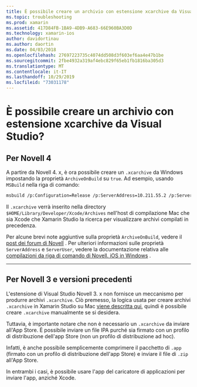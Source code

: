 ```yaml
---
title: È possibile creare un archivio con estensione xcarchive da Visual Studio?
ms.topic: troubleshooting
ms.prod: xamarin
ms.assetid: 417D84FB-1BA9-4DB9-A683-66E960BA3D0D
ms.technology: xamarin-ios
author: davidortinau
ms.author: daortin
ms.date: 04/03/2018
ms.openlocfilehash: 27697223735c4074dd508d3f603ef6aa4e47b1be
ms.sourcegitcommit: 2fbe4932a319af4ebc829f65eb1fb1816ba305d3
ms.translationtype: MT
ms.contentlocale: it-IT
ms.lasthandoff: 10/29/2019
ms.locfileid: "73031178"
---
```

# <a name="is-it-possible-to-create-a-xcarchive-archive-from-visual-studio"></a>È possibile creare un archivio con estensione xcarchive da Visual Studio?

## <a name="for-xamarin-4"></a>Per Novell 4

A partire da Novell 4. x, è ora possibile creare un `.xcarchive` da Windows impostando la proprietà `ArchiveOnBuild` su `true`. Ad esempio, usando `MSBuild` nella riga di comando:

```bash
msbuild /p:Configuration=Release /p:ServerAddress=10.211.55.2 /p:ServerUser=xamUser /p:Platform=iPhone /p:ArchiveOnBuild=true /t:"Build" MyProject.csproj
```

Il `.xcarchive` verrà inserito nella directory `$HOME/Library/Developer/Xcode/Archives` nell'host di compilazione Mac che sia Xcode che Xamarin Studio la ricerca per visualizzare archivi compilati in precedenza.

Per alcune brevi note aggiuntive sulla proprietà `ArchiveOnBuild`, vedere il [post dei forum di Novell](https://forums.xamarin.com/discussion/comment/156635/#Comment_156635) . Per ulteriori informazioni sulle proprietà `ServerAddress` e `ServerUser`, vedere la documentazione relativa alle [compilazioni da riga di comando di Novell. iOS in Windows](~/ios/get-started/installation/windows/connecting-to-mac/index.md) .

* * *

## <a name="for-xamarin-3-and-earlier"></a>Per Novell 3 e versioni precedenti

L'estensione di Visual Studio Novell 3. x non fornisce un meccanismo per produrre archivi `.xcarchive`. Ciò premesso, la logica usata per creare archivi `.xcarchive` in Xamarin Studio su Mac [viene descritta qui](https://bugzilla.xamarin.com/show_bug.cgi?id=35#c5), quindi è possibile creare `.xcarchive` manualmente se si desidera.

Tuttavia, è importante notare che non è necessario un `.xcarchive` da inviare all'App Store. È possibile inviare un file IPA purché sia firmato con un profilo di distribuzione dell'app Store (non un profilo di distribuzione ad hoc).

Infatti, è anche possibile semplicemente comprimere il pacchetto di `.app` (firmato con un profilo di distribuzione dell'app Store) e inviare il file di `.zip` all'App Store.

In entrambi i casi, è possibile usare l'app del caricatore di applicazioni per inviare l'app, anziché Xcode.

